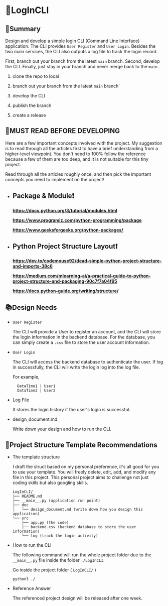 # 🔐LogInCLI

## 📄Summary

Design and develop a simple login CLI (Command Line Interface) application. The CLI provides `User Register` and `User Login`. Besides the two main services, the CLI also outputs a log file to track the login record.

First, branch out your branch from the latest `main` branch. Second, develop the CLI. Finally, just stay in your branch and never merge back to the `main`.

1. clone the repo to local

2. branch out your branch from the latest `main` branch`

3. develop the CLI

4. publish the branch

5. create a release

## 👀MUST READ BEFORE DEVELOPING

Here are a few important concepts involved with the project. My suggestion is to read through all the articles first to have a brief understanding from a higher-level viewpoint. You don't need to 100% follow the reference because a few of them are too deep, and it is not suitable for this tiny project.

Read through all the articles roughly once, and then pick the important concepts you need to implement on the project!

* ## Package & Module❗

    **<https://docs.python.org/3/tutorial/modules.html>**

    **<https://www.programiz.com/python-programming/package>**

    **<https://www.geeksforgeeks.org/python-packages/>**

* ## Python Project Structure Layout❗

    **<https://dev.to/codemouse92/dead-simple-python-project-structure-and-imports-38c6>**

    **<https://medium.com/mlearning-ai/a-practical-guide-to-python-project-structure-and-packaging-90c7f7a04f95>**

    **<https://docs.python-guide.org/writing/structure/>**

## 📚Design Needs

* `User Register`

    The CLI will provide a User to register an account, and the CLI will store the login information in the backend database. For the database, you can simply create a `.csv` file to store the user account information.

* `User Login`

    The CLI will access the backend database to authenticate the user. If log in successfully, the CLI will write the login log into the log file.

    For example,

        DataTime1 | User1
        DataTime2 | User2

* Log File

    It stores the login history if the user's login is successful.

* design_document.md

    Write down your design and how to run the CLI.

## 🏨Project Structure Template Recommendations

* The template structure

    I draft the struct based on my personal preference, it's all good for you to use your template. You will freely delete, edit, add, and modify any file in this project. This personal project aims to challenge not just coding skills but also googling skills.

    ```plain
    LogInCLI/
    ├── README.md
    ├── __main__.py (application run point)
    ├── doc
    │   └── design_document.md (write down how you design this application)
    └── src
        ├── app.py (the code)
        ├── backend.csv (backend database to store the user information)
        └── log (track the login activity)
    ```

* How to run the CLI

    The following command will run the whole project folder due to the `__main__.py` file inside the folder `./LogInCLI`.

    Go inside the project folder ( `LogInCLI/` )

    ```plain
    python3 ./ 
    ```

* Reference Answer

    The referenced project design will be released after one week.
